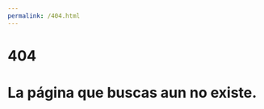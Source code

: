 ```yaml
---
permalink: /404.html
---
```

<h1 class="error404titulo">404</h1>
<h1 class="error404texto">La página que buscas aun no existe.</h1>